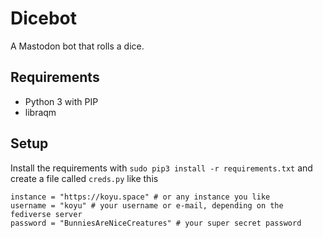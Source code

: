 # Dicebot

A Mastodon bot that rolls a dice.

## Requirements

- Python 3 with PIP
- libraqm

## Setup

Install the requirements with `sudo pip3 install -r requirements.txt` and create a file called `creds.py` like this

```
instance = "https://koyu.space" # or any instance you like
username = "koyu" # your username or e-mail, depending on the fediverse server
password = "BunniesAreNiceCreatures" # your super secret password
```